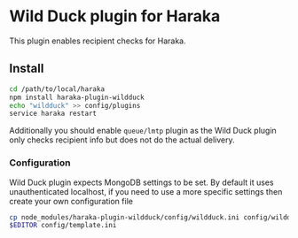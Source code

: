 # Wild Duck plugin for Haraka

This plugin enables recipient checks for Haraka.

## Install

```sh
cd /path/to/local/haraka
npm install haraka-plugin-wildduck
echo "wildduck" >> config/plugins
service haraka restart
```

Additionally you should enable `queue/lmtp` plugin as the Wild Duck plugin only checks recipient info but does not do the actual delivery.

### Configuration

Wild Duck plugin expects MongoDB settings to be set. By default it uses unauthenticated localhost, if you need to use a more specific settings then create your own configuration file

```sh
cp node_modules/haraka-plugin-wildduck/config/wildduck.ini config/wildduck.ini
$EDITOR config/template.ini
```
